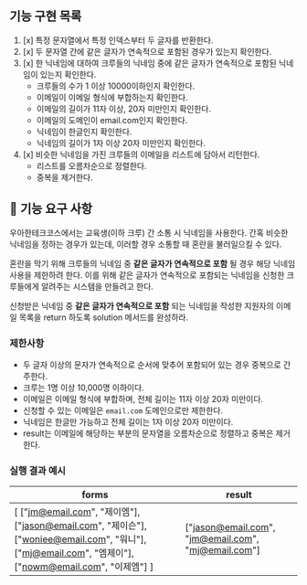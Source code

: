 ## 기능 구현 목록
1. [x] 특정 문자열에서 특정 인덱스부터 두 글자를 반환한다.
2. [x] 두 문자열 간에 같은 글자가 연속적으로 포함된 경우가 있는지 확인한다.
3. [x] 한 닉네임에 대하여 크루들의 닉네임 중에 같은 글자가 연속적으로 포함된 닉네임이 있는지 확인한다.
   - 크루들의 수가 1 이상 10000이하인지 확인한다.
   - 이메일이 이메일 형식에 부합하는지 확인한다.
   - 이메일의 길이가 11자 이상, 20자 미만인지 확인한다.
   - 이메일의 도메인이 email.com인지 확인한다.
   - 닉네임이 한글인지 확인한다.
   - 닉네임의 길이가 1자 이상 20자 미만인지 확인한다.
4. [x] 비슷한 닉네임을 가진 크루들의 이메일을 리스트에 담아서 리턴한다.
   - 리스트를 오름차순으로 정렬한다.
   - 중복을 제거한다.
## 🚀 기능 요구 사항

우아한테크코스에서는 교육생(이하 크루) 간 소통 시 닉네임을 사용한다. 간혹 비슷한 닉네임을 정하는 경우가 있는데, 이러할 경우 소통할 때 혼란을 불러일으킬 수 있다.

혼란을 막기 위해 크루들의 닉네임 중 **같은 글자가 연속적으로 포함** 될 경우 해당 닉네임 사용을 제한하려 한다. 이를 위해 같은 글자가 연속적으로 포함되는 닉네임을 신청한 크루들에게 알려주는 시스템을 만들려고 한다.


신청받은 닉네임 중 **같은 글자가 연속적으로 포함** 되는 닉네임을 작성한 지원자의 이메일 목록을 return 하도록 solution 메서드를 완성하라.

### 제한사항

- 두 글자 이상의 문자가 연속적으로 순서에 맞추어 포함되어 있는 경우 중복으로 간주한다.
- 크루는 1명 이상 10,000명 이하이다.
- 이메일은 이메일 형식에 부합하며, 전체 길이는 11자 이상 20자 미만이다.
- 신청할 수 있는 이메일은 `email.com` 도메인으로만 제한한다.
- 닉네임은 한글만 가능하고 전체 길이는 1자 이상 20자 미만이다.
- result는 이메일에 해당하는 부분의 문자열을 오름차순으로 정렬하고 중복은 제거한다.

### 실행 결과 예시

| forms | result |
| --- | --- |
| [ ["jm@email.com", "제이엠"], ["jason@email.com", "제이슨"], ["woniee@email.com", "워니"], ["mj@email.com", "엠제이"], ["nowm@email.com", "이제엠"] ] | ["jason@email.com", "jm@email.com", "mj@email.com"] |
